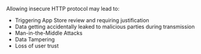 
Allowing insecure HTTP protocol may lead to:

- Triggering App Store review and requiring justification
- Data getting accidentally leaked to malicious parties during transmission
- Man-in-the-Middle Attacks
- Data Tampering
- Loss of user trust
